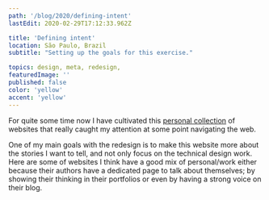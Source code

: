 ```yaml
---
path: '/blog/2020/defining-intent'
lastEdit: 2020-02-29T17:12:33.962Z

title: 'Defining intent'
location: São Paulo, Brazil
subtitle: "Setting up the goals for this exercise."

topics: design, meta, redesign, 
featuredImage: ''
published: false
color: 'yellow'
accent: 'yellow'
---
```


For quite some time now I have cultivated this [personal collection](https://www.gettoby.com/p/w4gnsx3zmfsh) of websites that really caught my attention at some point navigating the web. 

One of my main goals with the redesign is to make this website more about the stories I want to tell, and not only focus on the technical design work. Here are some of websites I think have a good mix of personal/work either because their authors have a dedicated page to talk about themselves; by showing their thinking in their portfolios or even by having a strong voice on their blog.
